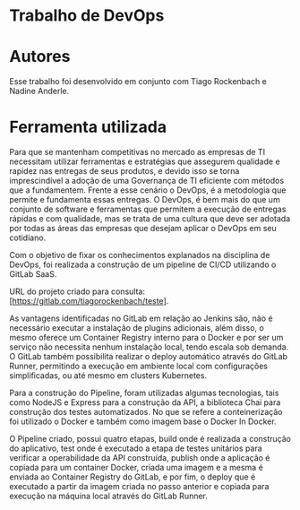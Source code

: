 # Trabalho de DevOps
# Autores
Esse trabalho foi desenvolvido em conjunto com Tiago Rockenbach e Nadine Anderle.

# Ferramenta utilizada
Para que se mantenham competitivas no mercado as empresas de TI necessitam utilizar ferramentas e estratégias que assegurem qualidade e rapidez nas entregas de seus produtos, e devido isso se torna imprescindível a adoção de uma Governança de TI  eficiente com métodos que a fundamentem. Frente a esse cenário o DevOps, é a metodologia que permite e fundamenta essas entregas. O DevOps, é bem mais do que um conjunto de software e ferramentas que permitem a execução de entregas rápidas e com qualidade, mas se trata de uma cultura que deve ser adotada por todas as áreas das empresas que desejam aplicar o DevOps em seu cotidiano. 

Com o objetivo de fixar os conhecimentos explanados na disciplina de DevOps, foi realizada a construção de um pipeline de CI/CD  utilizando  o GitLab SaaS.

URL do projeto criado para consulta: [https://gitlab.com/tiagorockenbach/teste].

As vantagens identificadas no GitLab em relação ao Jenkins são, não é necessário executar a instalação de plugins adicionais, além disso, o mesmo oferece um Container Registry interno para o Docker e por ser um serviço não necessita nenhum instalação local, tendo escala sob demanda. O GitLab também possibilita realizar o deploy automático através do GitLab Runner, permitindo a execução em ambiente local com configurações simplificadas, ou até mesmo em clusters Kubernetes.

Para a construção do Pipeline, foram utilizadas algumas tecnologias, tais como NodeJS e Express para a construção da API, a biblioteca Chai para construção dos testes automatizados. No que se refere a conteinerização foi utilizado o Docker e também como imagem base o Docker In Docker.

O Pipeline criado, possui quatro etapas, build onde é realizada a construção do aplicativo, test onde é executado a etapa de testes unitários para verificar a operabilidade da API construída, publish onde a aplicação é copiada para um container Docker, criada uma imagem e a mesma é enviada ao Container Registry do GitLab, e por fim, o deploy que é executado a partir da imagem criada no passo anterior e copiada para execução  na máquina local através do GitLab Runner.
